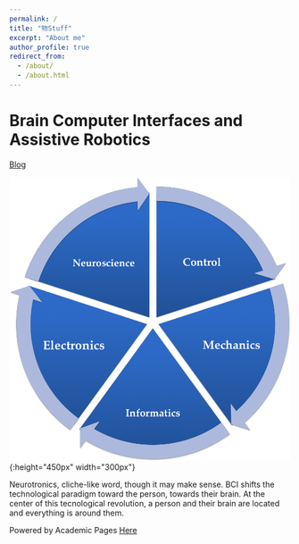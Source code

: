 ```yaml
---
permalink: /
title: "物Stuff"
excerpt: "About me"
author_profile: true
redirect_from: 
  - /about/
  - /about.html
---
```




Brain Computer Interfaces and Assistive Robotics
================================================

[Blog](https://monostuff.logdown.com/)

![Neurotronics](images/neurotronics.png){:height="450px" width="300px"}

Neurotronics, cliche-like word, though it may make sense.  BCI shifts the technological paradigm toward the person, towards their brain.  At the center of this tecnological revolution, a person and their brain are located and everything is around them.


Powered by Academic Pages [Here](https://academicpages.github.io/)
